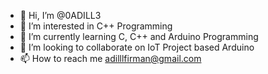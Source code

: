 - 👋 Hi, I’m @0ADILL3
- 👀 I’m interested in C++ Programming
- 🌱 I’m currently learning C, C++ and Arduino Programming
- 💞️ I’m looking to collaborate on IoT Project based Arduino
- 📫 How to reach me adilllfirman@gmail.com

<!---
0ADILL3/0ADILL3 is a ✨ special ✨ repository because its `README.md` (this file) appears on your GitHub profile.
You can click the Preview link to take a look at your changes.
--->
